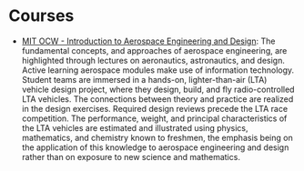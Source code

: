 # Courses

* [MIT OCW - Introduction to Aerospace Engineering and Design](https://ocw.mit.edu/courses/aeronautics-and-astronautics/16-00-introduction-to-aerospace-engineering-and-design-spring-2003/): The fundamental concepts, and approaches of aerospace engineering, are highlighted through lectures on aeronautics, astronautics, and design. Active learning aerospace modules make use of information technology. Student teams are immersed in a hands-on, lighter-than-air (LTA) vehicle design project, where they design, build, and fly radio-controlled LTA vehicles. The connections between theory and practice are realized in the design exercises. Required design reviews precede the LTA race competition. The performance, weight, and principal characteristics of the LTA vehicles are estimated and illustrated using physics, mathematics, and chemistry known to freshmen, the emphasis being on the application of this knowledge to aerospace engineering and design rather than on exposure to new science and mathematics.
